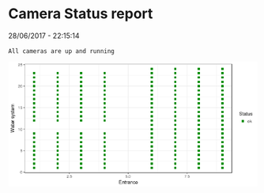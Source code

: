 Camera Status report
================
28/06/2017 - 22:15:14

    All cameras are up and running

![](camreport_files/figure-markdown_github/unnamed-chunk-2-1.png)
